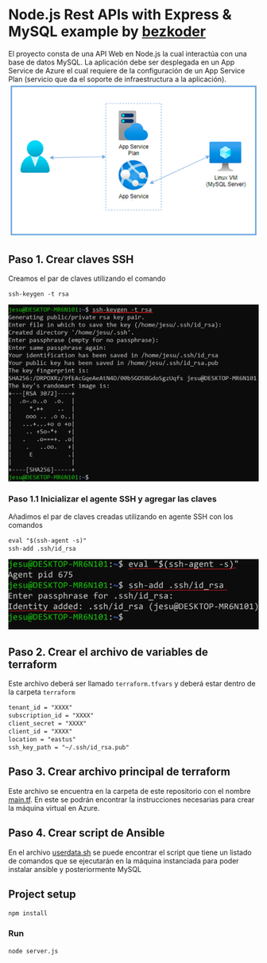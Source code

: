 # Node.js Rest APIs with Express & MySQL example by [bezkoder](https://github.com/bezkoder)

El proyecto consta de una API Web en Node.js la cual interactúa con una base de datos MySQL. La aplicación debe ser desplegada en un App Service de Azure el cual requiere de la configuración de un App Service Plan (servicio que da el soporte de infraestructura a la aplicación).
![project_architecture](/img/project_architecture.png)

## Paso 1. Crear claves SSH
Creamos el par de claves utilizando el comando
```
ssh-keygen -t rsa
```
![project_architecture](/img/ssh_key_1.png)
### Paso 1.1 Inicializar el agente SSH y agregar las claves
Añadimos el par de claves creadas utilizando en agente SSH con los comandos
```
eval "$(ssh-agent -s)"
ssh-add .ssh/id_rsa
```
![project_architecture](/img/ssh_key_2.png)

## Paso 2. Crear el archivo de variables de terraform
Este archivo deberá ser llamado ```terraform.tfvars``` y deberá estar dentro de la carpeta ```terraform```
```
tenant_id = "XXXX"
subscription_id = "XXXX"
client_secret = "XXXX"
client_id = "XXXX"
location = "eastus"
ssh_key_path = "~/.ssh/id_rsa.pub"
```

## Paso 3. Crear archivo principal de terraform
Este archivo se encuentra en la carpeta de este repositorio con el nombre [main.tf](/terraform/main.tf).
En este se podrán encontrar la instrucciones necesarias para crear la máquina virtual en Azure.

## Paso 4. Crear script de Ansible
En el archivo [userdata.sh](/terraform/userdata.sh) se puede encontrar el script que tiene un listado de comandos que se ejecutarán en la máquina instanciada para poder instalar ansible y posteriormente MySQL

## Project setup
```
npm install
```

### Run
```
node server.js
```
